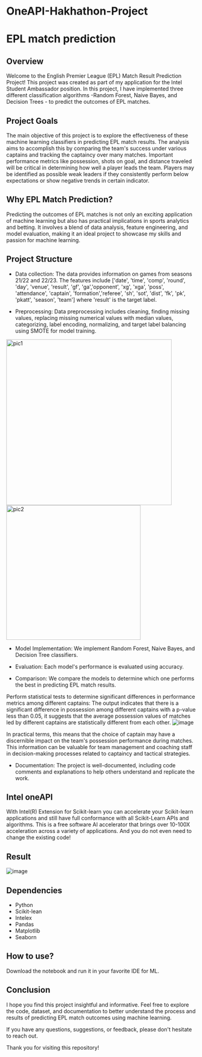 # OneAPI-Hakhathon-Project
# EPL match prediction

## Overview

Welcome to the English Premier League (EPL) Match Result Prediction Project! This project was created as part of my application for the Intel Student Ambassador position. In this project, I have implemented three different classification algorithms -Random Forest, Naive Bayes, and Decision Trees - to predict the outcomes of EPL matches.

## Project Goals

The main objective of this project is to explore the effectiveness of these machine learning classifiers in predicting EPL match results. The analysis aims to accomplish this by comparing the team's success under various captains and tracking the captaincy over many matches. Important performance metrics like possession, shots on goal, and distance traveled will be critical in determining how well a player leads the team. Players may be identified as possible weak leaders if they consistently perform below expectations or show negative trends in certain indicator.

## Why EPL Match Prediction?

Predicting the outcomes of EPL matches is not only an exciting application of machine learning but also has practical implications in sports analytics and betting. It involves a blend of data analysis, feature engineering, and model evaluation, making it an ideal project to showcase my skills and passion for machine learning.

## Project Structure

* Data collection: The data provides information on games from seasons 21/22 and 22/23. The features include ['date', 'time', 'comp', 'round', 'day', 'venue', 'result', 'gf', 'ga','opponent', 'xg', 'xga', 'poss', 'attendance', 'captain', 'formation','referee', 'sh', 'sot', 'dist', 'fk', 'pk', 'pkatt', 'season', 'team'] where 'result' is the target label. 
  
* Preprocessing: Data preprocessing includes cleaning, finding missing values, replacing missing numerical values with median values, categorizing, label encoding, normalizing, and target label balancing using SMOTE for model training.

<img width="437" alt="pic1" src="https://github.com/ShrutiChrist/OneAPI-Hakhathon-Project/assets/136952379/2f6839b2-138b-4585-9d89-69ca2adc06e9">
<img width="355" alt="pic2" src="https://github.com/ShrutiChrist/OneAPI-Hakhathon-Project/assets/136952379/486d2f7e-82e8-4383-81a0-8e312ac652eb">


* Model Implementation: We implement Random Forest, Naive Bayes, and Decision Tree classifiers.

* Evaluation: Each model's performance is evaluated using accuracy.

* Comparison: We compare the models to determine which one performs the best in predicting EPL match results.

Perform statistical tests to determine significant differences in performance metrics among different captains:
The output indicates that there is a significant difference in possession among different captains with a p-value less than 0.05, it suggests that the average possession values of matches led by different captains are statistically different from each other.
![image](https://github.com/ShrutiChrist/OneAPI-Hakhathon-Project/assets/136952379/cfc1a2f7-59f1-4fcb-9a89-f83bbeea9e70)


In practical terms, this means that the choice of captain may have a discernible impact on the team's possession performance during matches. This information can be valuable for team management and coaching staff in decision-making processes related to captaincy and tactical strategies.

* Documentation: The project is well-documented, including code comments and explanations to help others understand and replicate the work.

## Intel oneAPI

With Intel(R) Extension for Scikit-learn you can accelerate your Scikit-learn applications and still have full conformance with all Scikit-Learn APIs and algorithms. This is a free software AI accelerator that brings over 10-100X acceleration across a variety of applications. And you do not even need to change the existing code!

## Result

![image](https://github.com/ShrutiChrist/OneAPI-Hakhathon-Project/assets/136952379/5947b19d-c4f7-4973-a079-3cf7baf23b2c)


## Dependencies

* Python
* Scikit-lean
* Intelex
* Pandas
* Matplotlib
* Seaborn

## How to use?

Download the notebook and run it in your favorite IDE for ML. 

## Conclusion

I hope you find this project insightful and informative. Feel free to explore the code, dataset, and documentation to better understand the process and results of predicting EPL match outcomes using machine learning.

If you have any questions, suggestions, or feedback, please don't hesitate to reach out.

Thank you for visiting this repository!
